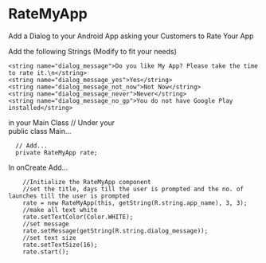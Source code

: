 # RateMyApp
Add a Dialog to your Android App asking your Customers to Rate Your App


Add the following Strings (Modify to fit your needs)

    <string name="dialog_message">Do you like My App? Please take the time to rate it.\n</string>
    <string name="dialog_message_yes">Yes</string>
    <string name="dialog_message_not_now">Not Now</string>
    <string name="dialog_message_never">Never</string>
    <string name="dialog_message_no_gp">You do not have Google Play installed</string>
    
in your Main Class
      // Under your    
      public class Main...
      
      // Add... 
      private RateMyApp rate;

    
In onCreate Add...
    
        //Initialize the RateMyApp component
        //set the title, days till the user is prompted and the no. of launches till the user is prompted
        rate = new RateMyApp(this, getString(R.string.app_name), 3, 3);
        //make all text white
        rate.setTextColor(Color.WHITE);
        //set message
        rate.setMessage(getString(R.string.dialog_message));
        //set text size
        rate.setTextSize(16);
        rate.start();
        
